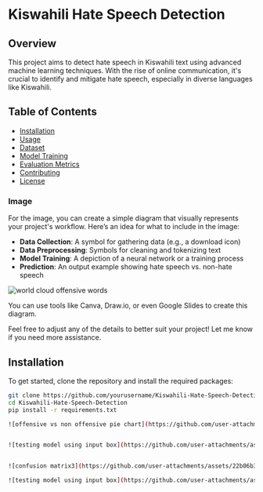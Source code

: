 # Kiswahili Hate Speech Detection

## Overview
This project aims to detect hate speech in Kiswahili text using advanced machine learning techniques. With the rise of online communication, it's crucial to identify and mitigate hate speech, especially in diverse languages like Kiswahili.

## Table of Contents
- [Installation](#installation)
- [Usage](#usage)
- [Dataset](#dataset)
- [Model Training](#model-training)
- [Evaluation Metrics](#evaluation-metrics)
- [Contributing](#contributing)
- [License](#license)

  
### Image
For the image, you can create a simple diagram that visually represents your project's workflow. Here’s an idea for what to include in the image:
- **Data Collection**: A symbol for gathering data (e.g., a download icon)
- **Data Preprocessing**: Symbols for cleaning and tokenizing text
- **Model Training**: A depiction of a neural network or a training process
- **Prediction**: An output example showing hate speech vs. non-hate speech

![world cloud offensive words](https://github.com/user-attachments/assets/e86f7290-2122-4c04-b278-20ee9f6e71ac)


You can use tools like Canva, Draw.io, or even Google Slides to create this diagram.

Feel free to adjust any of the details to better suit your project! Let me know if you need more assistance.



## Installation
To get started, clone the repository and install the required packages:
```bash
git clone https://github.com/yourusername/Kiswahili-Hate-Speech-Detection.git
cd Kiswahili-Hate-Speech-Detection
pip install -r requirements.txt

![offensive vs non offensive pie chart](https://github.com/user-attachments/assets/b423f8e3-314c-4dda-90f6-3d60d2a86034


![testing model using input box](https://github.com/user-attachments/assets/51d47e08-09e4-4181-b314-7d67f39fee1a)


![confusion matrix3](https://github.com/user-attachments/assets/22b06b35-26a4-42a2-98e2-ca8d5c5cd97b)

![testing model using input box](https://github.com/user-attachments/assets/5508c21d-ed85-4f27-ada9-cb59afd90ced)
